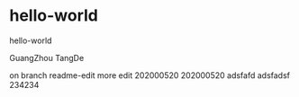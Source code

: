 # hello-world
hello-world

GuangZhou TangDe


on branch readme-edit
more edit
202000520
202000520
adsfafd
adsfadsf
234234
